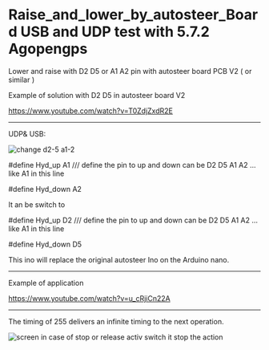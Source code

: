 # Raise_and_lower_by_autosteer_Board  USB and UDP   test with 5.7.2 Agopengps   


Lower and raise  with D2 D5 or  A1 A2 pin  with autosteer board  PCB V2 (  or similar )

 Example of solution  with D2 D5 in autosteer board  V2
 
 https://www.youtube.com/watch?v=T0ZdjZxdR2E


------------------------------------
UDP& USB: 

![change d2-5 a1-2](https://user-images.githubusercontent.com/88970536/226169202-a821cdea-a2df-4894-84c9-47cbe16aa7c6.png)

#define  Hyd_up A1  ///   define   the  pin  to up and down       can be   D2 D5 A1 A2 ...  like A1 in this line

#define  Hyd_down A2


  It an be switch    to 
  

#define  Hyd_up D2  ///   define   the  pin  to up and down       can be   D2 D5 A1 A2 ...  like A1 in this line

#define  Hyd_down D5

   This ino will replace the original autosteer Ino  on the Arduino nano.

----------------------------
 
Example of application 
 
 https://www.youtube.com/watch?v=u_cRjiCn22A
 
 
 
 --------------------------------------------------------
  The timing  of 255  delivers an infinite timing  to the next operation.
 
![screen](https://user-images.githubusercontent.com/88970536/226169083-d34481fc-06cf-4a41-8f5c-9b3e73b813ab.png)
in case of stop or release activ switch   it stop the action

